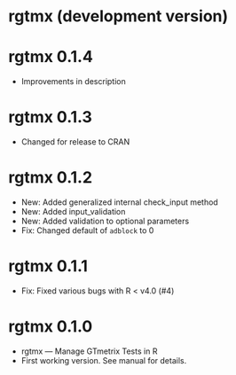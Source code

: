 # rgtmx (development version)

# rgtmx 0.1.4
* Improvements in description

# rgtmx 0.1.3
* Changed for release to CRAN

# rgtmx 0.1.2

* New: Added generalized internal check_input method
* New: Added input_validation
* New: Added validation to optional parameters
* Fix: Changed default of `adblock` to 0

# rgtmx 0.1.1

* Fix: Fixed various bugs with R < v4.0 (#4)

# rgtmx 0.1.0

* rgtmx — Manage GTmetrix Tests in R
* First working version. See manual for details.

